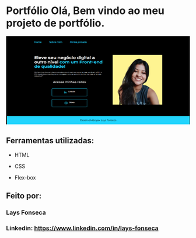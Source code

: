 
# Portfólio Olá, Bem vindo ao meu projeto de portfólio.

![image](./assets/print.png)

## Ferramentas utilizadas:

* HTML

* CSS

* Flex-box

## Feito por:

### Lays Fonseca

### Linkedin: https://www.linkedin.com/in/lays-fonseca